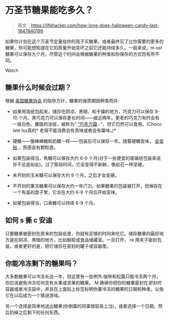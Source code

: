 # 万圣节糖果能吃多久？

> 原文：<https://lifehacker.com/how-long-does-halloween-candy-last-1847840199>

如果你计划在这个万圣节定量给你的孩子买糖果，或者最终买了比你需要的更多的糖果，你可能想知道在它的质量开始变坏之前它还能持续多久。一般来说，m ost 糖果可以保存九个月，尽管这个时间会根据糖果的种类和你保存的方式而有所不同。

Watch

## 糖果什么时候会过期？

根据 [美国糖果协会](https://www.candyusa.com/) 的指导方针，糖果的保质期因种类而异:

*   如果用箔纸包起来，储存在阴凉、黑暗、和干燥的地方，巧克力可以保存 8-10 个月。黑巧克力可以保存更长时间——接近两年。更老的巧克力有时会有一层白色、朦胧的涂层，被称为“ [”巧克力霜](https://en.wikipedia.org/wiki/Chocolate_bloom) 、”，但它仍然可以食用。(Choco late Is*s*真的* 老得不能消费会有苦味或者会有霉味。)*
*   硬糖——像棒棒糖和奶糖一样——包装后可以保存一年。随着硬糖变味， [会变粘](https://external-preview.redd.it/P6enq2GfAC9eXuIM_DBP5U-xBOWdRR-rjo_1g_2xgW4.jpg?auto=webp&s=6e5c51e854dddc533e7dc53e558e6e515252ac87) ，质感会有颗粒感。

*   如果包装得当，焦糖可以保存大约 6-9 个月(对于一些便宜的玻璃纸包装来说并不总是如此)。过了那段时间，它会变得不新鲜，像岩石一样坚硬。
*   未开封的玉米糖可以保存大约 9 个月，之后才会变硬。
*   不开封的果冻糖果可以保存大约一年(T2)。如果糖果的包装被打开，但保存在一个有盖的盘子里，它会在大约 6-9 个月后开始变味。
*   如果包装得当，口香糖可以持续 6-9 个月。

## 如何 s 撕 c 安迪

只要糖果被密封在原来的包装纸里，你就有足够的时间来吃它。储存糖果的最好地方是在阴凉、黑暗的地方，比如橱柜或食品储藏室。一旦打开， re 用夹子密封包装，或者更好的是，把它储存在密封的罐子或容器里。

## 你能冷冻剩下的糖果吗？

大多数糖果可以冷冻长达一年，但这里有一些例外:咖啡和松露只能冷冻两个月，你应该避免冷冻任何含有水果或坚果的糖果。 M 确保你把你的糖果密封在*密封的*容器或者冷冻袋中，并且在上面贴上标签标明你要冷冻的糖果的日期和种类，以免它在以后成为一个猜谜游戏。

另一个选择是简单地送出糖果(你倒霉的同事很容易上当)，或者选择一个日期，然后扔掉之后剩下的任何东西。